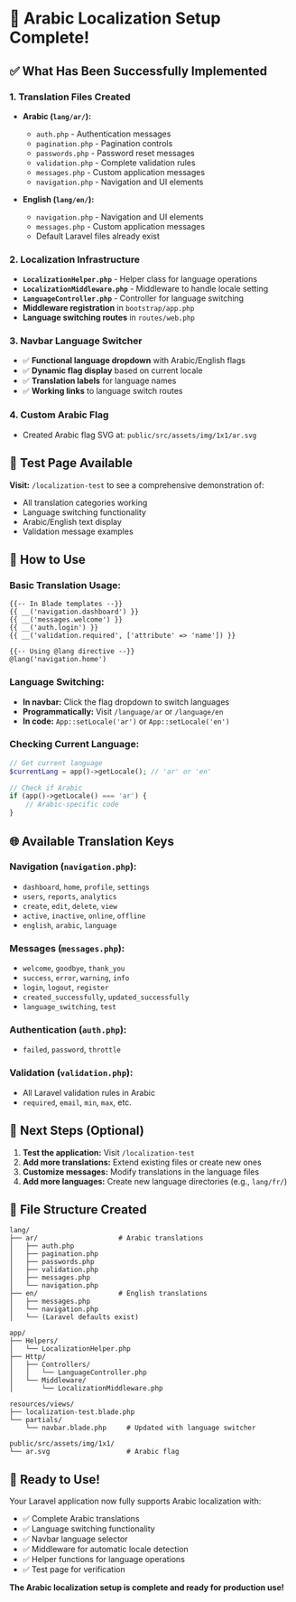 # 🎉 Arabic Localization Setup Complete!

## ✅ What Has Been Successfully Implemented

### 1. **Translation Files Created**
- **Arabic (`lang/ar/`):**
  - `auth.php` - Authentication messages
  - `pagination.php` - Pagination controls  
  - `passwords.php` - Password reset messages
  - `validation.php` - Complete validation rules
  - `messages.php` - Custom application messages
  - `navigation.php` - Navigation and UI elements

- **English (`lang/en/`):**
  - `navigation.php` - Navigation and UI elements
  - `messages.php` - Custom application messages
  - Default Laravel files already exist

### 2. **Localization Infrastructure**
- **`LocalizationHelper.php`** - Helper class for language operations
- **`LocalizationMiddleware.php`** - Middleware to handle locale setting
- **`LanguageController.php`** - Controller for language switching
- **Middleware registration** in `bootstrap/app.php`
- **Language switching routes** in `routes/web.php`

### 3. **Navbar Language Switcher**
- ✅ **Functional language dropdown** with Arabic/English flags
- ✅ **Dynamic flag display** based on current locale
- ✅ **Translation labels** for language names
- ✅ **Working links** to language switch routes

### 4. **Custom Arabic Flag**
- Created Arabic flag SVG at: `public/src/assets/img/1x1/ar.svg`

## 🧪 Test Page Available

**Visit:** `/localization-test` to see a comprehensive demonstration of:
- All translation categories working
- Language switching functionality
- Arabic/English text display
- Validation message examples

## 🔧 How to Use

### Basic Translation Usage:
```blade
{{-- In Blade templates --}}
{{ __('navigation.dashboard') }}
{{ __('messages.welcome') }}
{{ __('auth.login') }}
{{ __('validation.required', ['attribute' => 'name']) }}

{{-- Using @lang directive --}}
@lang('navigation.home')
```

### Language Switching:
- **In navbar:** Click the flag dropdown to switch languages
- **Programmatically:** Visit `/language/ar` or `/language/en`
- **In code:** `App::setLocale('ar')` or `App::setLocale('en')`

### Checking Current Language:
```php
// Get current language
$currentLang = app()->getLocale(); // 'ar' or 'en'

// Check if Arabic
if (app()->getLocale() === 'ar') {
    // Arabic-specific code
}
```

## 🌐 Available Translation Keys

### Navigation (`navigation.php`):
- `dashboard`, `home`, `profile`, `settings`
- `users`, `reports`, `analytics`
- `create`, `edit`, `delete`, `view`
- `active`, `inactive`, `online`, `offline`
- `english`, `arabic`, `language`

### Messages (`messages.php`):
- `welcome`, `goodbye`, `thank_you`
- `success`, `error`, `warning`, `info`
- `login`, `logout`, `register`
- `created_successfully`, `updated_successfully`
- `language_switching`, `test`

### Authentication (`auth.php`):
- `failed`, `password`, `throttle`

### Validation (`validation.php`):
- All Laravel validation rules in Arabic
- `required`, `email`, `min`, `max`, etc.

## 🎯 Next Steps (Optional)

1. **Test the application:** Visit `/localization-test`
2. **Add more translations:** Extend existing files or create new ones
3. **Customize messages:** Modify translations in the language files
4. **Add more languages:** Create new language directories (e.g., `lang/fr/`)

## 📁 File Structure Created

```
lang/
├── ar/                    # Arabic translations
│   ├── auth.php
│   ├── pagination.php
│   ├── passwords.php
│   ├── validation.php
│   ├── messages.php
│   └── navigation.php
├── en/                    # English translations
│   ├── messages.php
│   └── navigation.php
│   └── (Laravel defaults exist)

app/
├── Helpers/
│   └── LocalizationHelper.php
├── Http/
│   ├── Controllers/
│   │   └── LanguageController.php
│   └── Middleware/
│       └── LocalizationMiddleware.php

resources/views/
├── localization-test.blade.php
└── partials/
    └── navbar.blade.php     # Updated with language switcher

public/src/assets/img/1x1/
└── ar.svg                   # Arabic flag
```

## 🚀 **Ready to Use!**

Your Laravel application now fully supports Arabic localization with:
- ✅ Complete Arabic translations
- ✅ Language switching functionality  
- ✅ Navbar language selector
- ✅ Middleware for automatic locale detection
- ✅ Helper functions for language operations
- ✅ Test page for verification

**The Arabic localization setup is complete and ready for production use!**
